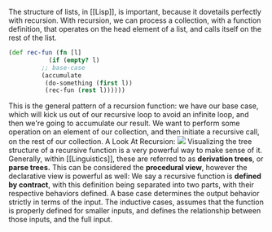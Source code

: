 The structure of lists, in [[Lisp]], is important, because it dovetails perfectly with recursion.
    With recursion, we can process a collection, with a function definition, that operates on the head element of a list, and calls itself on the rest of the list.

```clojure
(def rec-fun (fn [l]
	       (if (empty? l)
		 ;; base-case
		 (accumulate
		  (do-something (first l))
		  (rec-fun (rest l)))))) 
```

This is the general pattern of a recursion function: we have our base case, which will kick us out of our recursive loop to avoid an infinite loop, and then we're going to accumulate our result. We want to perform some operation on an element of our collection, and then initiate a recursive call, on the rest of our collection.
  A Look At Recursion:
    ![](https://firebasestorage.googleapis.com/v0/b/firescript-577a2.appspot.com/o/imgs%2Fapp%2F0xLEDEV-HQ%2F_BUjhutnjJ.png?alt=media&token=21142b4b-dece-442c-8e90-46ac3782b709)
    Visualizing the tree structure of a recursive function is a very powerful way to make sense of it. Generally, within [[Linguistics]], these are referred to as __derivation trees__, or __parse trees.__
    This can be considered the __procedural view__, however the declarative view is powerful as well:
         We say a recursive function is __defined by contract__, with this definition being separated into two parts, with their respective behaviors defined.
         A base case determines the output behavior strictly in terms of the input.
         The inductive cases, assumes that the function is properly defined for smaller inputs, and defines the relationship between those inputs, and the full input.
